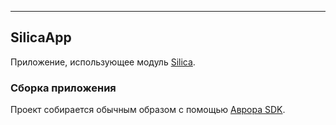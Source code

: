 ---

## SilicaApp

Приложение, использующее модуль
[Silica](https://developer.auroraos.ru/doc/software_development/reference/silica). 

### Cборка приложения

Проект собирается обычным образом с помощью [Аврора
SDK](https://developer.auroraos.ru/doc/software_development/sdk). 


